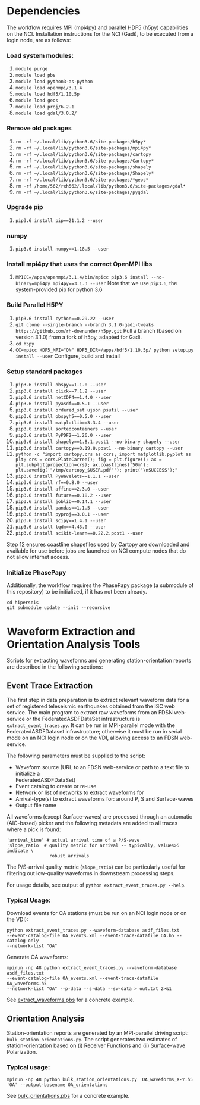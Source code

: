 # Dependencies
The workflow requires MPI (mpi4py) and parallel HDF5 (h5py) capabilities on the NCI.
Installation instructions for the NCI (Gadi), to be executed from a login node, are as follows:

### Load system modules:
  1. `module purge`
  2. `module load pbs` 
  3. `module load python3-as-python`
  4. `module load openmpi/3.1.4`
  5. `module load hdf5/1.10.5p`
  6. `module load geos`
  7. `module load proj/6.2.1`
  8. `module load gdal/3.0.2/`

### Remove old packages
1. `rm -rf ~/.local/lib/python3.6/site-packages/h5py*`
2. `rm -rf ~/.local/lib/python3.6/site-packages/mpi4py*`
3. `rm -rf ~/.local/lib/python3.6/site-packages/cartopy`
4. `rm -rf ~/.local/lib/python3.6/site-packages/Cartopy*`
5. `rm -rf ~/.local/lib/python3.6/site-packages/shapely`
6. `rm -rf ~/.local/lib/python3.6/site-packages/Shapely*`
7. `rm -rf ~/.local/lib/python3.6/site-packages/*geos*`
8. `rm -rf /home/562/rxh562/.local/lib/python3.6/site-packages/gdal*`
9. `rm -rf ~/.local/lib/python3.6/site-packages/pygdal`

### Upgrade pip

 1. `pip3.6 install pip==21.1.2 --user`

### numpy

 1. `pip3.6 install numpy==1.18.5 --user`

### Install mpi4py that uses the correct OpenMPI libs

  1. `MPICC=/apps/openmpi/3.1.4/bin/mpicc pip3.6 install --no-binary=mpi4py mpi4py==3.1.3 --user` Note that we use `pip3.6`, the system-provided pip for python 3.6

### Build Parallel H5PY

1. `pip3.6 install cython==0.29.22 --user`
2. `git clone --single-branch --branch 3.1.0-gadi-tweaks https://github.com/rh-downunder/h5py.git` Pull a branch (based on version 3.1.0) from a fork of h5py, adapted for Gadi.
3. `cd h5py`
4. `CC=mpicc HDF5_MPI="ON" HDF5_DIR=/apps/hdf5/1.10.5p/ python setup.py install --user` Configure, build and install

### Setup standard packages

  1. `pip3.6 install obspy==1.1.0 --user`
  2. `pip3.6 install click==7.1.2 --user `
  3. `pip3.6 install netCDF4==1.4.0 --user`
  4. `pip3.6 install pyasdf==0.5.1 --user`
  5. `pip3.6 install ordered_set ujson psutil --user`
  6. `pip3.6 install obspyh5==0.5.0 --user`  
  7. `pip3.6 install matplotlib==3.3.4 --user`
  8. `pip3.6 install sortedcontainers --user`
  9. `pip3.6 install PyPDF2==1.26.0 --user`
  10. `pip3.6 install shapely==1.8.1.post1 --no-binary shapely --user`
  11. `pip3.6 install cartopy==0.19.0.post1 --no-binary cartopy --user`
  12. `python -c "import cartopy.crs as ccrs; import matplotlib.pyplot as plt; crs = ccrs.PlateCarree(); fig = plt.figure(); ax = plt.subplot(projection=crs); ax.coastlines('50m'); plt.savefig('"/tmp/cartopy_$USER.pdf"'); print('\nSUCCESS');"`  
  13. `pip3.6 install PyWavelets==1.1.1 --user`
  14. `pip3.6 install rf==0.8.0 --user`
  15. `pip3.6 install affine==2.3.0 --user`
  16. `pip3.6 install future==0.18.2 --user`
  17. `pip3.6 install joblib==0.14.1 --user`
  18. `pip3.6 install pandas==1.1.5 --user`
  19. `pip3.6 install pyproj==3.0.1 --user`
  20. `pip3.6 install scipy==1.4.1 --user`
  21. `pip3.6 install tqdm==4.43.0 --user`
  22. `pip3.6 install scikit-learn==0.22.2.post1 --user`


Step 12 ensures coastline shapefiles used by Cartopy are downloaded and available for use before 
jobs are launched on NCI compute nodes that do not allow internet access.

### Initialize PhasePapy
Additionally, the workflow requires the PhasePapy package (a submodule of this repository) to be
initialized, if it has not been already.
```
cd hiperseis
git submodule update --init --recursive
```

# Waveform Extraction and Orientation Analysis Tools

Scripts for extracting waveforms and generating station-orientation reports are 
described in the following sections:

## Event Trace Extraction

The first step in data preparation is to extract relevant waveform data for a set of 
registered teleseismic earthquakes obtained from the ISC web service.
The main program to extract raw waveforms from an FDSN web-service or the 
FederatedASDFDataSet infrastructure is `extract_event_traces.py`. It can be run in 
MPI-parallel mode with the FederatedASDFDataset infrastructure; otherwise it must be 
run in serial mode on an NCI login node or on the VDI, allowing access to an 
FDSN web-service.

The following parameters must be supplied to the script:

 - Waveform source (URL to an FDSN web-service or path to a text file to initialize a \
   FederatedASDFDataSet)
 - Event catalog to create or re-use
 - Network or list of networks to extract waveforms for
 - Arrival-type(s) to extract waveforms for: around P, S and Surface-waves
 - Output file name

All waveforms (except Surface-waves) are processed through an automatic (AIC-based) 
picker and the following metadata are added to all traces where a pick is found:

```
'arrival_time' # actual arrival time of a P/S-wave
'slope_ratio' # quality metric for arrival -- typically, values>5 indicate \
                robust arrivals
```
The P/S-arrival quality metric (`slope_ratio`) can be particularly useful for 
filtering out low-quality waveforms in downstream processing steps.

For usage details, see output of `python extract_event_traces.py --help`.

### Typical Usage:

Download events for OA stations (must be run on an NCI login node or on the VDI):
```
python extract_event_traces.py --waveform-database asdf_files.txt 
--event-catalog-file OA_events.xml --event-trace-datafile OA.h5 --catalog-only 
--network-list "OA"
```

Generate OA waveforms:
```
mpirun -np 48 python extract_event_traces.py --waveform-database asdf_files.txt 
--event-catalog-file OA_events.xml --event-trace-datafile OA_waveforms.h5 
--network-list "OA" --p-data --s-data --sw-data > out.txt 2>&1
```
See [extract_waveforms.pbs](pbs/extract_waveforms.pbs) for a concrete example.
## Orientation Analysis

Station-orientation reports are generated by an MPI-parallel driving script: 
`bulk_station_orientations.py`. The script generates two estimates of station-orientation 
based on (i) Receiver Functions and (ii) Surface-wave Polarization.

### Typical usage:
`mpirun -np 48 python bulk_station_orientations.py 
OA_waveforms_X-Y.h5 'OA' --output-basename OA_orientations`

See [bulk_orientations.pbs](pbs/bulk_orientations.pbs) for a concrete example.
